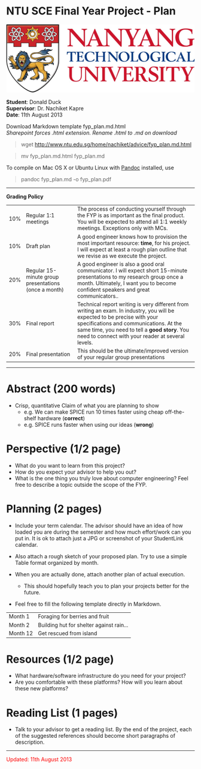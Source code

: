 # NTU SCE Final Year Project - Plan

![](ntu.jpg)

**Student**: Donald Duck <br>
**Supervisor**: Dr. Nachiket Kapre <br>
**Date**: 11th August 2013 <br>

Download Markdown template fyp_plan.md.html <br>
*Sharepoint forces .html extension. Rename .html to .md on download*

> wget http://www.ntu.edu.sg/home/nachiket/advice/fyp_plan.md.html

> mv fyp_plan.md.html fyp_plan.md

To compile on Mac OS X or Ubuntu Linux with
[Pandoc](http://johnmacfarlane.net/pandoc) installed, use

> pandoc fyp_plan.md -o fyp_plan.pdf

<hr>

**Grading Policy** <br>

| | | |
|:--|:--|:--|
|10% | Regular 1:1 meetings | The process of conducting yourself through the FYP is as important as the final product. You will be expected to attend all 1:1 weekly meetings. Exceptions only with MCs. |
|10% | Draft plan | A good engineer knows how to provision the most important resource: **time**, for his project. I will expect at least a rough plan outline that we revise as we execute the project. | 
|20% | Regular 15-minute group presentations (once a month) | A good engineer is also a good oral communicator. I will expect short 15-minute presentations to my research group once a month. Ultimately, I want you to become confident speakers and great communicators.. |
|30% | Final report | Technical report writing is very different from writing an exam. In industry, you will be expected to be precise with your specifications and communications. At the same time, you need to tell a **good story**. You need to connect with your reader at several levels. |
|20% | Final presentation | This should be the ultimate/improved version of your regular group presentations |

<hr>

# Abstract (200 words)

- Crisp, quantitative Claim of what you are planning to show
	- e.g. We can make SPICE run 10 times faster using cheap off-the-shelf hardware (**correct**) 
	- e.g. SPICE runs faster when using our ideas (**wrong**)

# Perspective (1/2 page)

- What do you want to learn from this project?
- How do you expect your advisor to help you out?
- What is the one thing you truly love about computer engineering? Feel free to describe a topic outside the scope of the FYP.

# Planning (2 pages)

- Include your term calendar. The advisor should have an idea of how loaded you are during the semester and how much effort/work can you put in. It is ok to attach just a JPG or screenshot of your StudentLink calendar.
- Also attach a rough sketch of your proposed plan. Try to use a simple Table format organized by month.
- When you are actually done, attach another plan of actual execution.
	- This should hopefully teach you to plan your projects better for the future.

- Feel free to fill the following template directly in Markdown.

| | |
|:--|:--|
| Month 1 | Foraging for berries and fruit |
| Month 2 | Building hut for shelter against rain... |
| Month 12 | Get rescued from island |



# Resources (1/2 page)

- What hardware/software infrastructure do you need for your project?
- Are you comfortable with these platforms? How will you learn about these new platforms?

# Reading List (1 pages)

- Talk to your advisor to get a reading list. By the end of the project, each of the suggested references should become short paragraphs of description.

<hr>

<font color="red"> Updated: 11th August 2013 </font>
